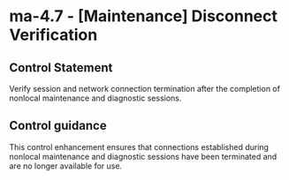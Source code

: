 # ma-4.7 - \[Maintenance\] Disconnect Verification

## Control Statement

Verify session and network connection termination after the completion of nonlocal maintenance and diagnostic sessions.

## Control guidance

This control enhancement ensures that connections established during nonlocal maintenance and diagnostic sessions have been terminated and are no longer available for use.
